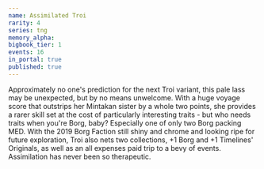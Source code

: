 ```yaml
---
name: Assimilated Troi
rarity: 4
series: tng
memory_alpha:
bigbook_tier: 1
events: 16
in_portal: true
published: true
---
```


Approximately no one's prediction for the next Troi variant, this pale lass may be unexpected, but by no means unwelcome. With a huge voyage score that outstrips her Mintakan sister by a whole two points, she provides a rarer skill set at the cost of particularly interesting traits - but who needs traits when you're Borg, baby? Especially one of only two Borg packing MED. With the 2019 Borg Faction still shiny and chrome and looking ripe for future exploration, Troi also nets two collections, +1 Borg and +1 Timelines' Originals, as well as an all expenses paid trip to a bevy of events. Assimilation has never been so therapeutic.

